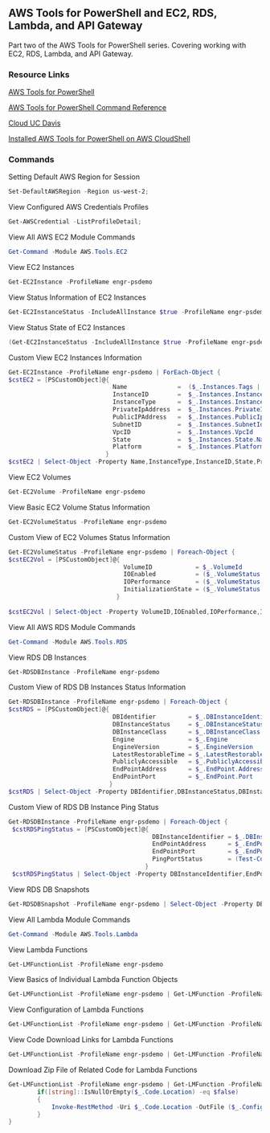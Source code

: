 ## AWS Tools for PowerShell and EC2, RDS, Lambda, and API Gateway

Part two of the AWS Tools for PowerShell series. Covering working with EC2, RDS, Lambda, and API Gateway. 

### Resource Links

[AWS Tools for PowerShell](https://aws.amazon.com/powershell/)

[AWS Tools for PowerShell Command Reference](https://docs.aws.amazon.com/powershell/v5/reference/)

[Cloud UC Davis](https://cloud.ucdavis.edu/)

[Installed AWS Tools for PowerShell on AWS CloudShell](https://docs.aws.amazon.com/powershell/v5/userguide/pstools-getting-set-up-cloudshell.html)

### Commands

Setting Default AWS Region for Session
```powershell
Set-DefaultAWSRegion -Region us-west-2;
```

View Configured AWS Credentials Profiles
```powershell
Get-AWSCredential -ListProfileDetail;
```

View All AWS EC2 Module Commands
```powershell
Get-Command -Module AWS.Tools.EC2
```

View EC2 Instances
```powershell
Get-EC2Instance -ProfileName engr-psdemo
```

View Status Information of EC2 Instances
```powershell
Get-EC2InstanceStatus -IncludeAllInstance $true -ProfileName engr-psdemo
```

View Status State of EC2 Instances
```powershell
(Get-EC2InstanceStatus -IncludeAllInstance $true -ProfileName engr-psdemo).InstanceState
```

Custom View EC2 Instances Information
```powershell
Get-EC2Instance -ProfileName engr-psdemo | ForEach-Object { 
$cstEC2 = [PSCustomObject]@{
                             Name              =  ($_.Instances.Tags | Where-Object {$_.Key -eq "Name"}).Value
                             InstanceID        =  $_.Instances.InstanceId
                             InstanceType      =  $_.Instances.InstanceType
                             PrivateIpAddress  =  $_.Instances.PrivateIpAddress
                             PublicIPAddress   =  $_.Instances.PublicIpAddress
                             SubnetID          =  $_.Instances.SubnetId
                             VpcID             =  $_.Instances.VpcId
                             State             =  $_.Instances.State.Name
                             Platform          =  $_.Instances.PlatformDetails
                           }
$cstEC2 | Select-Object -Property Name,InstanceType,InstanceID,State,PrivateIPAddress,PublicIPAddress,SubnetID,VpcID,Platform  } | Format-Table -AutoSize
```

View EC2 Volumes
```powershell
Get-EC2Volume -ProfileName engr-psdemo
```

View Basic EC2 Volume Status Information
```powershell
Get-EC2VolumeStatus -ProfileName engr-psdemo
```

Custom View of EC2 Volumes Status Information 
```powershell
Get-EC2VolumeStatus -ProfileName engr-psdemo | Foreach-Object { 
$cstEC2Vol = [PSCustomObject]@{
				                VolumeID            = $_.VolumeId
				                IOEnabled           = ($_.VolumeStatus.Details | Where-Object {$_.Name -eq "io-enabled"}).Status
				                IOPerformance       = ($_.VolumeStatus.Details | Where-Object {$_.Name -eq "io-performance"}).Status
				                InitializationState = ($_.VolumeStatus.Details | Where-Object {$_.Name -eq "initialization-state"}).Status
			                  }
				
$cstEC2Vol | Select-Object -Property VolumeID,IOEnabled,IOPerformance,InitializationState } | Format-Table -AutoSize
```

View All AWS RDS Module Commands
```powershell
Get-Command -Module AWS.Tools.RDS
```

View RDS DB Instances
```powershell
Get-RDSDBInstance -ProfileName engr-psdemo
```

Custom View of RDS DB Instances Status Information
```powershell
Get-RDSDBInstance -ProfileName engr-psdemo | Foreach-Object { 
$cstRDS = [PSCustomObject]@{
                		     DBIdentifier  	      = $_.DBInstanceIdentifier
                		     DBInstanceStatus     = $_.DBInstanceStatus
                		     DBInstanceClass      = $_.DBInstanceClass
                		     Engine               = $_.Engine
                		     EngineVersion        = $_.EngineVersion
                		     LatestRestorableTime = $_.LatestRestorableTime
                		     PubliclyAccessible   = $_.PubliclyAccessible
                		     EndPointAddress      = $_.EndPoint.Address
                		     EndPointPort         = $_.EndPoint.Port
            		        }
$cstRDS | Select-Object -Property DBIdentifier,DBInstanceStatus,DBInstanceClass,Engine,EngineVersion,LatestRestorableTime,PubliclyAccessible,EndPointAddress,EndPointPort } | Format-Table -AutoSize
```

Custom View of RDS DB Instance Ping Status
```powershell
Get-RDSDBInstance -ProfileName engr-psdemo | Foreach-Object { 
 $cstRDSPingStatus = [PSCustomObject]@{ 
 			                            DBInstanceIdentifier = $_.DBInstanceIdentifier
 				                        EndPointAddress      = $_.EndPoint.Address
 				                        EndPointPort         = $_.EndPoint.Port
 				                        PingPortStatus       = (Test-Connection -ComputerName $_.EndPoint.Address -TcpPort $_.EndPoint.Port)
 				                      }
 $cstRDSPingStatus | Select-Object -Property DBInstanceIdentifier,EndPointAddress,EndPointPort,PingPortStatus } | Format-Table -AutoSize
```

View RDS DB Snapshots
```powershell
Get-RDSDBSnapshot -ProfileName engr-psdemo | Select-Object -Property DBInstanceIdentifier,DBSnapshotIdentifier,Engine,EngineVersion,SnapshotCreateTime,SnapshotType | Format-Table -AutoSize
```

View All Lambda Module Commands
```powershell
Get-Command -Module AWS.Tools.Lambda
```

View Lambda Functions
```powershell
Get-LMFunctionList -ProfileName engr-psdemo
```

View Basics of Individual Lambda Function Objects
```powershell
Get-LMFunctionList -ProfileName engr-psdemo | Get-LMFunction -ProfileName engr-psdemo
```

View Configuration of Lambda Functions
```powershell
Get-LMFunctionList -ProfileName engr-psdemo | Get-LMFunction -ProfileName engr-psdemo | Foreach-Object { $_.Configuration } | Format-List
```

View Code Download Links for Lambda Functions
```powershell
Get-LMFunctionList -ProfileName engr-psdemo | Get-LMFunction -ProfileName engr-psdemo | Foreach-Object { $_.Code } | Format-List
```

Download Zip File of Related Code for Lambda Functions
```powershell
Get-LMFunctionList -ProfileName engr-psdemo | Get-LMFunction -ProfileName engr-psdemo | Foreach-Object { 
		if([string]::IsNullOrEmpty($_.Code.Location) -eq $false)
		{
		    Invoke-RestMethod -Uri $_.Code.Location -OutFile ($_.Configuration.FunctionName + ".zip")
		}
}
```